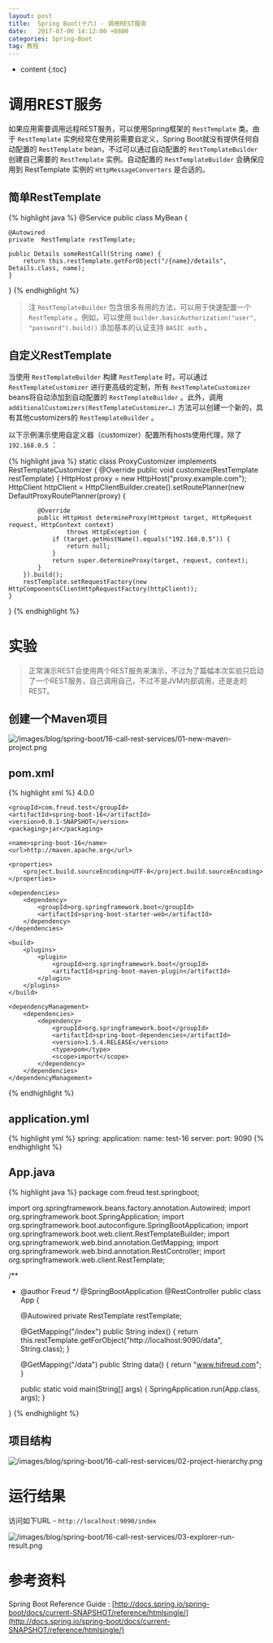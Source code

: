 ```yaml
---
layout: post
title:  Spring Boot(十六) - 调用REST服务
date:   2017-07-06 14:12:00 +0800
categories: Spring-Boot
tag: 教程
---
```


* content
{:toc}


调用REST服务
==================

如果应用需要调用远程REST服务，可以使用Spring框架的 `RestTemplate` 类。由于 `RestTemplate` 实例经常在使用前需要自定义，Spring Boot就没有提供任何自动配置的 `RestTemplate` bean，不过可以通过自动配置的 `RestTemplateBuilder` 创建自己需要的 `RestTemplate` 实例。自动配置的 `RestTemplateBuilder` 会确保应用到 RestTemplate 实例的 `HttpMessageConverters` 是合适的。

简单RestTemplate
------------------

{% highlight java %}
@Service
public class MyBean {
	
	@Autowired
	private  RestTemplate restTemplate;

	public Details someRestCall(String name) {
		return this.restTemplate.getForObject("/{name}/details", Details.class, name);
	}
}
{% endhighlight %}

> 注 `RestTemplateBuilder` 包含很多有用的方法，可以用于快速配置一个 `RestTemplate` 。例如，可以使用 `builder.basicAuthorization("user", "password").build()` 添加基本的认证支持 `BASIC auth` 。

自定义RestTemplate
------------------

当使用 `RestTemplateBuilder` 构建 `RestTemplate` 时，可以通过 `RestTemplateCustomizer` 进行更高级的定制，所有 `RestTemplateCustomizer` beans将自动添加到自动配置的 `RestTemplateBuilder` 。此外，调用 `additionalCustomizers(RestTemplateCustomizer…)` 方法可以创建一个新的，具有其他customizers的 `RestTemplateBuilder` 。

以下示例演示使用自定义器（customizer）配置所有hosts使用代理，除了 `192.168.0.5` ：

{% highlight java %}
static class ProxyCustomizer implements RestTemplateCustomizer {
	@Override
	public void customize(RestTemplate restTemplate) {
		HttpHost proxy = new HttpHost("proxy.example.com");
		HttpClient httpClient = HttpClientBuilder.create().setRoutePlanner(new DefaultProxyRoutePlanner(proxy) {

			@Override
			public HttpHost determineProxy(HttpHost target, HttpRequest request, HttpContext context)
					throws HttpException {
				if (target.getHostName().equals("192.168.0.5")) {
					return null;
				}
				return super.determineProxy(target, request, context);
			}
		}).build();
		restTemplate.setRequestFactory(new HttpComponentsClientHttpRequestFactory(httpClient));
	}
}
{% endhighlight %}


实验
==================

> 正常演示REST会使用两个REST服务来演示，不过为了篇幅本次实验只启动了一个REST服务，自己调用自己，不过不是JVM内部调用，还是走的REST。

创建一个Maven项目
------------------

![/images/blog/spring-boot/16-call-rest-services/01-new-maven-project.png](/images/blog/spring-boot/16-call-rest-services/01-new-maven-project.png)

pom.xml
------------------

{% highlight xml %}
<project xmlns="http://maven.apache.org/POM/4.0.0" xmlns:xsi="http://www.w3.org/2001/XMLSchema-instance"
	xsi:schemaLocation="http://maven.apache.org/POM/4.0.0 http://maven.apache.org/xsd/maven-4.0.0.xsd">
	<modelVersion>4.0.0</modelVersion>

	<groupId>com.freud.test</groupId>
	<artifactId>spring-boot-16</artifactId>
	<version>0.0.1-SNAPSHOT</version>
	<packaging>jar</packaging>

	<name>spring-boot-16</name>
	<url>http://maven.apache.org</url>

	<properties>
		<project.build.sourceEncoding>UTF-8</project.build.sourceEncoding>
	</properties>

	<dependencies>
		<dependency>
			<groupId>org.springframework.boot</groupId>
			<artifactId>spring-boot-starter-web</artifactId>
		</dependency>
	</dependencies>

	<build>
		<plugins>
			<plugin>
				<groupId>org.springframework.boot</groupId>
				<artifactId>spring-boot-maven-plugin</artifactId>
			</plugin>
		</plugins>
	</build>

	<dependencyManagement>
		<dependencies>
			<dependency>
				<groupId>org.springframework.boot</groupId>
				<artifactId>spring-boot-dependencies</artifactId>
				<version>1.5.4.RELEASE</version>
				<type>pom</type>
				<scope>import</scope>
			</dependency>
		</dependencies>
	</dependencyManagement>
</project>
{% endhighlight %}

application.yml
------------------

{% highlight yml %}
spring:
  application:
    name: test-16
server:
  port: 9090
{% endhighlight %}

App.java
------------------

{% highlight java %}
package com.freud.test.springboot;

import org.springframework.beans.factory.annotation.Autowired;
import org.springframework.boot.SpringApplication;
import org.springframework.boot.autoconfigure.SpringBootApplication;
import org.springframework.boot.web.client.RestTemplateBuilder;
import org.springframework.web.bind.annotation.GetMapping;
import org.springframework.web.bind.annotation.RestController;
import org.springframework.web.client.RestTemplate;

/**
 * @author Freud
 */
@SpringBootApplication
@RestController
public class App {

	@Autowired
	private RestTemplate restTemplate;

	@GetMapping("/index")
	public String index() {
		return this.restTemplate.getForObject("http://localhost:9090/data", String.class);
	}

	@GetMapping("/data")
	public String data() {
		return "www.hifreud.com";
	}

	public static void main(String[] args) {
		SpringApplication.run(App.class, args);
	}

}
{% endhighlight %}

项目结构
------------------

![/images/blog/spring-boot/16-call-rest-services/02-project-hierarchy.png](/images/blog/spring-boot/16-call-rest-services/02-project-hierarchy.png)


运行结果
==================

访问如下URL - `http://localhost:9090/index`

![/images/blog/spring-boot/16-call-rest-services/03-explorer-run-result.png](/images/blog/spring-boot/16-call-rest-services/03-explorer-run-result.png)


参考资料
==================

Spring Boot Reference Guide : [http://docs.spring.io/spring-boot/docs/current-SNAPSHOT/reference/htmlsingle/](http://docs.spring.io/spring-boot/docs/current-SNAPSHOT/reference/htmlsingle/)
